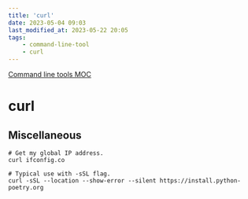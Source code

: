 ```yaml
---
title: 'curl'
date: 2023-05-04 09:03
last_modified_at: 2023-05-22 20:05
tags:
    - command-line-tool
    - curl
---
```


[Command line tools MOC](Command%20line%20tools%20MOC.md)

# curl

## Miscellaneous

```shell
# Get my global IP address.
curl ifconfig.co

# Typical use with -sSL flag.
curl -sSL --location --show-error --silent https://install.python-poetry.org
```

